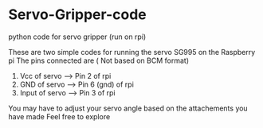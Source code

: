 # Servo-Gripper-code
python code for servo gripper (run on rpi)

These are two simple codes for running the servo SG995 on the Raspberry pi
The pins connected are ( Not based on BCM format) 
1. Vcc of servo --> Pin 2 of rpi
2. GND of servo --> Pin 6 (gnd) of rpi
3. Input of servo --> Pin 3 of rpi

You may have to adjust your servo angle based on the attachements you have made
Feel free to explore
